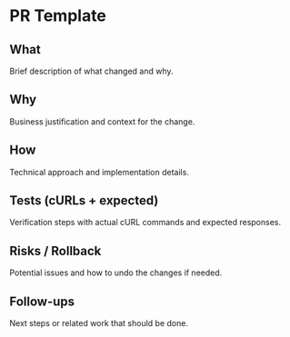 # PR Template

## What
Brief description of what changed and why.

## Why
Business justification and context for the change.

## How
Technical approach and implementation details.

## Tests (cURLs + expected)
Verification steps with actual cURL commands and expected responses.

## Risks / Rollback
Potential issues and how to undo the changes if needed.

## Follow-ups
Next steps or related work that should be done.